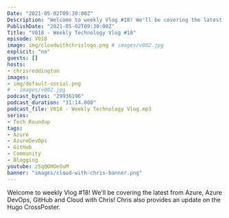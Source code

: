 ```yaml
---
Date: "2021-05-02T09:30:00Z"
Description: "Welcome to weekly Vlog #18! We'll be covering the latest from Azure, Azure DevOps, GitHub and Cloud with Chris! Chris also provides an update on the Hugo CrossPoster."
PublishDate: "2021-05-02T09:30:00Z"
Title: "V018 - Weekly Technology Vlog #18"
episode: V018
image: img/cloudwithchrislogo.png # images/v002.jpg
explicit: "no"
guests: []
hosts:
- chrisreddington
images:
- img/default-social.png
# - images/v002.jpg
podcast_bytes: "29936196"
podcast_duration: "31:14.000"
podcast_file: V018 - Weekly Technology Vlog.mp3
series:
- Tech Roundup
tags:
- Azure
- AzureDevOps
- GitHub
- Community
- Blogging
youtube: z5qQOHOeOuM
banner: "images/cloud-with-chris-banner.png"
---
```

Welcome to weekly Vlog #18! We'll be covering the latest from Azure, Azure DevOps, GitHub and Cloud with Chris! Chris also provides an update on the Hugo CrossPoster.